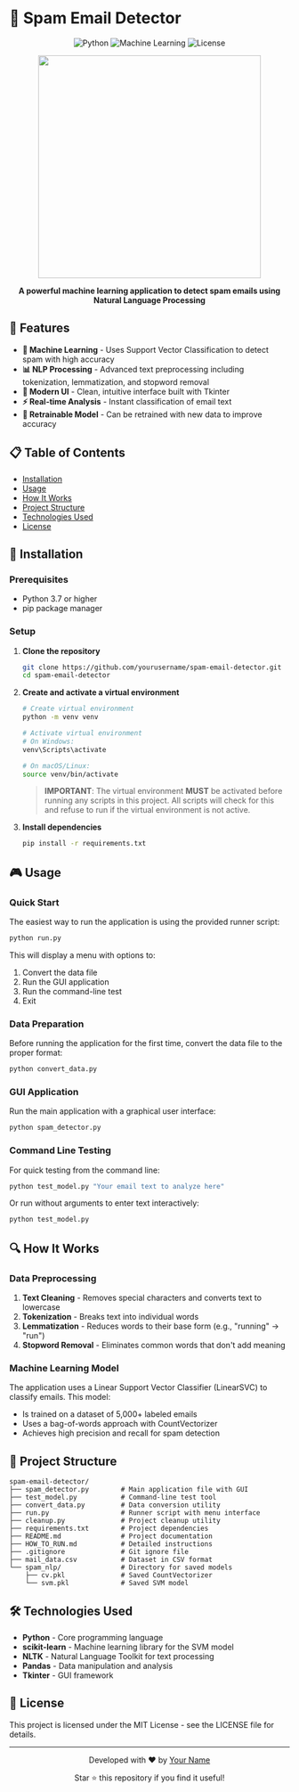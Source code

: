 # 📧 Spam Email Detector

<div align="center">
  
  ![Python](https://img.shields.io/badge/Python-3.7+-blue.svg)
  ![Machine Learning](https://img.shields.io/badge/Machine%20Learning-NLP-green.svg)
  ![License](https://img.shields.io/badge/License-MIT-yellow.svg)
  
  <img src="https://user-images.githubusercontent.com/74038190/212284087-bbe7e430-757e-4901-90bf-4cd2ce3e1852.gif" width="400">
  
  **A powerful machine learning application to detect spam emails using Natural Language Processing**

</div>

## 🌟 Features

- **🤖 Machine Learning** - Uses Support Vector Classification to detect spam with high accuracy
- **📊 NLP Processing** - Advanced text preprocessing including tokenization, lemmatization, and stopword removal
- **🎨 Modern UI** - Clean, intuitive interface built with Tkinter
- **⚡ Real-time Analysis** - Instant classification of email text
- **🔄 Retrainable Model** - Can be retrained with new data to improve accuracy

## 📋 Table of Contents

- [Installation](#-installation)
- [Usage](#-usage)
- [How It Works](#-how-it-works)
- [Project Structure](#-project-structure)
- [Technologies Used](#-technologies-used)
- [License](#-license)

## 🚀 Installation

### Prerequisites

- Python 3.7 or higher
- pip package manager

### Setup

1. **Clone the repository**

   ```bash
   git clone https://github.com/yourusername/spam-email-detector.git
   cd spam-email-detector
   ```

2. **Create and activate a virtual environment**

   ```bash
   # Create virtual environment
   python -m venv venv
   
   # Activate virtual environment
   # On Windows:
   venv\Scripts\activate
   
   # On macOS/Linux:
   source venv/bin/activate
   ```

   > **IMPORTANT**: The virtual environment **MUST** be activated before running any scripts in this project. All scripts will check for this and refuse to run if the virtual environment is not active.

3. **Install dependencies**

   ```bash
   pip install -r requirements.txt
   ```

## 🎮 Usage

### Quick Start

The easiest way to run the application is using the provided runner script:

```bash
python run.py
```

This will display a menu with options to:
1. Convert the data file
2. Run the GUI application
3. Run the command-line test
4. Exit

### Data Preparation

Before running the application for the first time, convert the data file to the proper format:

```bash
python convert_data.py
```

### GUI Application

Run the main application with a graphical user interface:

```bash
python spam_detector.py
```

### Command Line Testing

For quick testing from the command line:

```bash
python test_model.py "Your email text to analyze here"
```

Or run without arguments to enter text interactively:

```bash
python test_model.py
```

## 🔍 How It Works

### Data Preprocessing

1. **Text Cleaning** - Removes special characters and converts text to lowercase
2. **Tokenization** - Breaks text into individual words
3. **Lemmatization** - Reduces words to their base form (e.g., "running" → "run")
4. **Stopword Removal** - Eliminates common words that don't add meaning

### Machine Learning Model

The application uses a Linear Support Vector Classifier (LinearSVC) to classify emails. This model:

- Is trained on a dataset of 5,000+ labeled emails
- Uses a bag-of-words approach with CountVectorizer
- Achieves high precision and recall for spam detection

## 📁 Project Structure

```
spam-email-detector/
├── spam_detector.py        # Main application file with GUI
├── test_model.py           # Command-line test tool
├── convert_data.py         # Data conversion utility
├── run.py                  # Runner script with menu interface
├── cleanup.py              # Project cleanup utility
├── requirements.txt        # Project dependencies
├── README.md               # Project documentation
├── HOW_TO_RUN.md           # Detailed instructions
├── .gitignore              # Git ignore file
├── mail_data.csv           # Dataset in CSV format
└── spam_nlp/               # Directory for saved models
    ├── cv.pkl              # Saved CountVectorizer
    └── svm.pkl             # Saved SVM model
```

## 🛠️ Technologies Used

- **Python** - Core programming language
- **scikit-learn** - Machine learning library for the SVM model
- **NLTK** - Natural Language Toolkit for text processing
- **Pandas** - Data manipulation and analysis
- **Tkinter** - GUI framework

## 📝 License

This project is licensed under the MIT License - see the LICENSE file for details.

---

<div align="center">
  <p>Developed with ❤️ by <a href="https://github.com/yourusername">Your Name</a></p>
  <p>Star ⭐ this repository if you find it useful!</p>
</div>
